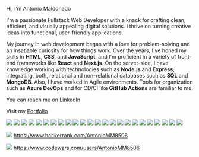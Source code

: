 Hi, I’m Antonio Maldonado

I'm a passionate Fullstack Web Developer with a knack for crafting clean, efficient, and visually appealing digital solutions. I thrive on turning creative ideas into functional, user-friendly applications.

My journey in web development began with a love for problem-solving and an insatiable curiosity for how things work. Over the years, I've honed my skills in **HTML**, **CSS**, and **JavaScript**, and I'm proficient in a variety of front-end frameworks like **React** and **Next.js**. On the server-side, I have knowledge working with technologies such as **Node.js** and **Express**, integrating, both, relational and non-relational databases such as **SQL** and **MongoDB**. Also, I have worked in Agile environments. Tools for organization such as **Azure DevOps** and for CD/CI like **GitHub Actions** are familiar to me.


You can reach me on [LinkedIn](https://www.linkedin.com/in/antonio-man-mal/)


Visit my [Portfolio](https://www.amaldonado.dev/) 


<img src="https://img.shields.io/badge/LinkedIn-0077B5?style=for-the-badge&logo=linkedin&logoColor=white" /> <img src="https://img.shields.io/badge/Python-3776AB?style=for-the-badge&logo=python&logoColor=white" /> <img src="https://img.shields.io/badge/Java-ED8B00?style=for-the-badge&logo=java&logoColor=white" /> <img src="https://img.shields.io/badge/JavaScript-323330?style=for-the-badge&logo=javascript&logoColor=F7DF1E" /> <img src="https://img.shields.io/badge/MySQL-00000F?style=for-the-badge&logo=mysql&logoColor=white" /> 
<img src="https://img.shields.io/badge/Node.js-339933?style=for-the-badge&logo=nodedotjs&logoColor=white" />
<img src="https://img.shields.io/badge/npm-CB3837?style=for-the-badge&logo=npm&logoColor=white" />
<img src="https://img.shields.io/badge/Express.js-000000?style=for-the-badge&logo=express&logoColor=white" />
<img src="https://img.shields.io/badge/OpenCV-27338e?style=for-the-badge&logo=OpenCV&logoColor=white" />
<img src="https://img.shields.io/badge/Docker-2CA5E0?style=for-the-badge&logo=docker&logoColor=white" />
<img src="https://img.shields.io/badge/Postman-FF6C37?style=for-the-badge&logo=Postman&logoColor=white" />
<img src="https://img.shields.io/badge/GitHub_Actions-2088FF?style=for-the-badge&logo=github-actions&logoColor=white" />
<img src="https://img.shields.io/badge/Azure_DevOps-0078D7?style=for-the-badge&logo=azure-devops&logoColor=white" />
<img src="https://img.shields.io/badge/Visual_Studio_Code-0078D4?style=for-the-badge&logo=visual%20studio%20code&logoColor=white" />
<img src="https://img.shields.io/badge/pycharm-143?style=for-the-badge&logo=pycharm&logoColor=black&color=black&labelColor=green" />
<img src="https://img.shields.io/badge/asus-laptop-000000?style=for-the-badge&logo=asus&logoColor=white" />
<img src="https://img.shields.io/badge/Udemy-EC5252?style=for-the-badge&logo=Udemy&logoColor=white" />
<img src="https://img.shields.io/badge/Coursera-0056D2?style=for-the-badge&logo=Coursera&logoColor=white" />
<img src="https://img.shields.io/badge/Edx-193A3E?style=for-the-badge&logo=edx&logoColor=white" />
<img src="https://img.shields.io/badge/free%20code%20camp-27273D?style=for-the-badge&logo=freecodecamp&logoColor=white" />
<img src="https://img.shields.io/badge/Datacamp-05192D?style=for-the-badge&logo=datacamp&logoColor=65FF8F" />
<img src="https://img.shields.io/badge/Future%20Learn-000000?style=for-the-badge&logo=futurelearn&logoColor=E324B2" />
<img src="https://img.shields.io/badge/Codecademy-FFF0E5?style=for-the-badge&logo=codecademy&logoColor=303347" />
<img src="https://img.shields.io/badge/GNU%20Bash-4EAA25?style=for-the-badge&logo=GNU%20Bash&logoColor=white" />


<img src="https://img.shields.io/badge/-Hackerrank-2EC866?style=for-the-badge&logo=HackerRank&logoColor=white" /> https://www.hackerrank.com/AntonioMM8506

<img src="https://www.codewars.com/users/AntonioMM8506/badges/small" /> https://www.codewars.com/users/AntonioMM8506    

<!---
AntonioMM8506/AntonioMM8506 is a ✨ special ✨ repository because its `README.md` (this file) appears on your GitHub profile.
You can click the Preview link to take a look at your changes.
--->
